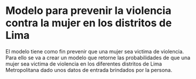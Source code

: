 # Modelo para prevenir la violencia contra la mujer en los distritos de Lima

El modelo tiene como fin prevenir que una mujer sea victima de violencia. Para ello se va a crear un modelo que retorne las probabilidades de que una mujer sea victima de violencia en los diferentes distritos de Lima Metropolitana dado unos datos de entrada brindados por la persona.
